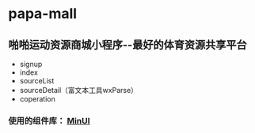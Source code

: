 # papa-mall
## 啪啪运动资源商城小程序--最好的体育资源共享平台

* signup
* index
* sourceList
* sourceDetail（富文本工具wxParse）
* coperation

### 使用的组件库：  [MinUI](https://meili.github.io/min/docs/install/index.html)